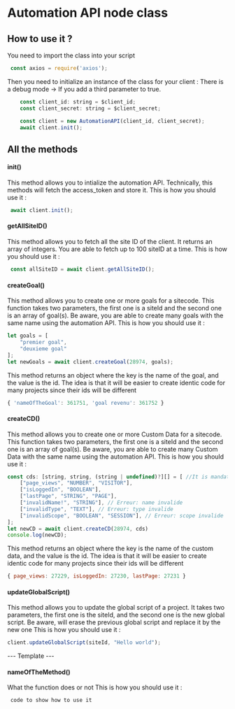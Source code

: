# Automation API node class

## How to use it ? 

You need to import the class into your script 
```js
 const axios = require('axios'); 
 ```

Then you need to initialize an instance of the class for your client :
There is a debug mode -> If you add a third parameter to true.
```js 
    const client_id: string = $client_id;
    const client_secret: string = $client_secret;

    const client = new AutomationAPI(client_id, client_secret);
    await client.init();
```

## All the methods 

#### init()
This method allows you to intialize the automation API. Technically, this methods will fetch the access_token and store it.
This is how you should use it : 
```js
 await client.init();
 ```


#### getAllSiteID()
This method allows you to fetch all the site ID of the client. It returns an array of integers. You are able to fetch up to 100 siteID at a time.
This is how you should use it : 
```js
 const allSiteID = await client.getAllSiteID();
 ```

#### createGoal()
This method allows you to create one or more goals for a sitecode. This function takes two parameters, the first one is a siteId and the second one is an array of goal(s). Be aware, you are able to create many goals with the same name using the automation API.
This is how you should use it : 
```js
let goals = [
    "premier goal",
    "deuxieme goal"
];
let newGoals = await client.createGoal(28974, goals);
 ```
 This method returns an object where the key is the name of the goal, and the value is the id. The idea is that it will be easier to create identic code for many projects since their ids will be different
```js
{ 'nameOfTheGoal': 361751, 'goal revenu': 361752 }
 ```

 #### createCD()
This method allows you to create one or more Custom Data for a sitecode. This function takes two parameters, the first one is a siteId and the second one is an array of goal(s). Be aware, you are able to create many Custom Data with the same name using the automation API.
This is how you should use it : 
```js
const cds: [string, string, (string | undefined)?][] = [ //It is mandatory to specify the type of the array in Typescript
    ["page_views", "NUMBER", "VISITOR"],
    ["isLoggedIn", "BOOLEAN"],
    ["lastPage", "STRING", "PAGE"],
    ["invalidName!", "STRING"], // Erreur: name invalide
    ["invalidType", "TEXT"], // Erreur: type invalide
    ["invalidScope", "BOOLEAN", "SESSION"], // Erreur: scope invalide
];
let newCD = await client.createCD(28974, cds)
console.log(newCD);
 ```
  This method returns an object where the key is the name of the custom data, and the value is the id. The idea is that it will be easier to create identic code for many projects since their ids will be different
```js
{ page_views: 27229, isLoggedIn: 27230, lastPage: 27231 }
 ```

 #### updateGlobalScript()
This method allows you to update the global script of a project. It takes two parameters, the first one is the siteId, and the second one is the new global script. Be aware, will erase the previous global script and replace it by the new one
This is how you should use it : 
```js
client.updateGlobalScript(siteId, "Hello world");
 ```


 --- Template ---

 #### nameOfTheMethod()
What the function does or not
This is how you should use it : 
```js
 code to show how to use it 
 ```
